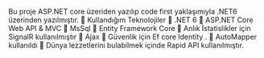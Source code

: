 Bu proje ASP.NET core üzeriden yazılıp code first yaklaşımıyla .NET6 üzerinden yazılmıştır. 
🔹 Kullandığım Teknolojiler 
🔹 .NET 6
🔹 ASP.NET Core Web API & MVC 
🔹 MsSql
🔹 Entity Framework Core 
🔹 Anlık İstatislikler için SignalR kullanılmıştır 
🔹 Ajax
🔹  Güvenlik için Ef core Identity .
🔹  AutoMapper kullanıldı
🔹 Dünya lezzetlerini bulabilmek içinde Rapid API kullanılmıştır.

